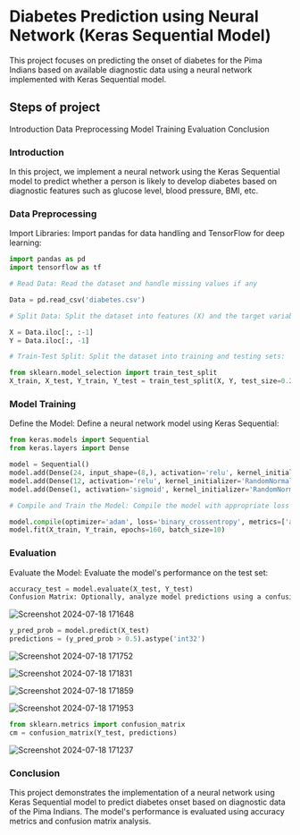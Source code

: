 
# Diabetes Prediction using Neural Network (Keras Sequential Model)
This project focuses on predicting the onset of diabetes for the Pima Indians based on available diagnostic data using a neural network implemented with Keras Sequential model.

## Steps of project
Introduction
Data Preprocessing
Model Training
Evaluation
Conclusion

### Introduction
In this project, we implement a neural network using the Keras Sequential model to predict whether a person is likely to develop diabetes based on diagnostic features such as glucose level, blood pressure, BMI, etc.

### Data Preprocessing
Import Libraries: Import pandas for data handling and TensorFlow for deep learning:
``` python
import pandas as pd
import tensorflow as tf

# Read Data: Read the dataset and handle missing values if any

Data = pd.read_csv('diabetes.csv')

# Split Data: Split the dataset into features (X) and the target variable (Y):

X = Data.iloc[:, :-1]
Y = Data.iloc[:, -1]

# Train-Test Split: Split the dataset into training and testing sets:

from sklearn.model_selection import train_test_split
X_train, X_test, Y_train, Y_test = train_test_split(X, Y, test_size=0.2, random_state=1234, stratify=Y)
```
### Model Training
Define the Model: Define a neural network model using Keras Sequential:
``` python
from keras.models import Sequential
from keras.layers import Dense

model = Sequential()
model.add(Dense(24, input_shape=(8,), activation='relu', kernel_initializer='RandomNormal'))
model.add(Dense(12, activation='relu', kernel_initializer='RandomNormal'))
model.add(Dense(1, activation='sigmoid', kernel_initializer='RandomNormal'))

# Compile and Train the Model: Compile the model with appropriate loss function and optimizer, then train the model

model.compile(optimizer='adam', loss='binary_crossentropy', metrics=['accuracy'])
model.fit(X_train, Y_train, epochs=160, batch_size=10)
```
### Evaluation
Evaluate the Model: Evaluate the model's performance on the test set:
``` python
accuracy_test = model.evaluate(X_test, Y_test)
Confusion Matrix: Optionally, analyze model predictions using a confusion matrix for further insights:
```
![Screenshot 2024-07-18 171648](https://github.com/user-attachments/assets/faac5459-af75-45cd-adb5-b5288a29e895)
```python
y_pred_prob = model.predict(X_test)
predictions = (y_pred_prob > 0.5).astype('int32')
```
![Screenshot 2024-07-18 171752](https://github.com/user-attachments/assets/a4c806ee-2a52-42bc-81a4-a973dddd645e)

![Screenshot 2024-07-18 171831](https://github.com/user-attachments/assets/1df1af58-4a2f-4be3-bd3e-c534589091c8)

![Screenshot 2024-07-18 171859](https://github.com/user-attachments/assets/49a1d76a-3373-429e-9958-c0504129d897)

![Screenshot 2024-07-18 171953](https://github.com/user-attachments/assets/cf3164cf-f129-4491-8870-272f9a9c31bb)


``` python
from sklearn.metrics import confusion_matrix
cm = confusion_matrix(Y_test, predictions)
```
![Screenshot 2024-07-18 171237](https://github.com/user-attachments/assets/f6632f1f-a7da-4cab-9fd9-de311a45651e)


### Conclusion
This project demonstrates the implementation of a neural network using Keras Sequential model to predict diabetes onset based on diagnostic data of the Pima 
Indians. The model's performance is evaluated using accuracy metrics and confusion matrix analysis.












             
